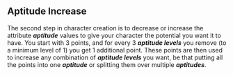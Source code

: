 ## Aptitude Increase
The second step in character creation is to decrease or increase the attribute ***aptitude*** values to give your character the potential you want it to have. You start with 3 points, and for every 3 ***aptitude levels*** you remove (to a minimum level of 1) you get 1 additional point. These points are then used to increase any combination of ***aptitude levels*** you want, be that putting all the points into one ***aptitude*** or splitting them over multiple ***aptitudes***.
